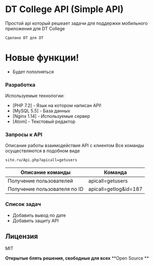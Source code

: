 # DT College API (Simple API)

Простой api который решеает задачи для поддержки мобильного приложения для DT College

    Сделано DT для DT

# Новые функции!

  - Будет пополняться

### Разработка

Используемые технологии:

* [PHP 7.2] - Язык на котором написан API!
* [MySQL 5.5] - База данных
* [Nginx 1.14] - Используемые сервер
* [Atom] - Текстовый редактор



### Запросы к API

Описание работы взаимодействия API с клиентом
Все команды осуществляются в подобном виде

```sh
site.ru/Api.php?apicall=getusers
```

| Описание команды | Команда |
| ------ | ------ |
| Получение пользователей | apicall=getusers |
| Получение пользователя по ID | apicall=getlog&id=187 |



### Список задач

 - Добавить вывод по дате
 - Добавить защиту API

Лицензия
----

MIT


**Открытые блять решения, свободные для всех**
**Open Source **
